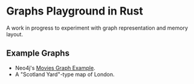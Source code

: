 # Graphs Playground in Rust

A work in progress to experiment with graph representation and memory layout.

## Example Graphs

- Neo4j's [Movies Graph Example](https://github.com/neo4j-graph-examples/movies).
- A "Scotland Yard"-type map of London.
